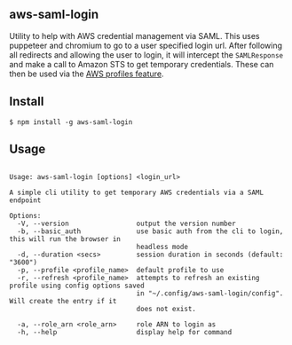 ## aws-saml-login
Utility to help with AWS credential management via SAML.  This uses puppeteer
and chromium to go to a user specified login url.  After following all redirects
and allowing the user to login, it will intercept the `SAMLResponse` and make a
call to Amazon STS to get temporary credentials.  These can then be used via the
[AWS profiles feature](https://docs.aws.amazon.com/cli/latest/userguide/cli-configure-profiles.html).

## Install
```shell
$ npm install -g aws-saml-login
```

## Usage
```shell

Usage: aws-saml-login [options] <login_url>

A simple cli utility to get temporary AWS credentials via a SAML endpoint

Options:
  -V, --version                 output the version number
  -b, --basic_auth              use basic auth from the cli to login, this will run the browser in
                                headless mode
  -d, --duration <secs>         session duration in seconds (default: "3600")
  -p, --profile <profile_name>  default profile to use
  -r, --refresh <profile_name>  attempts to refresh an existing profile using config options saved
                                in "~/.config/aws-saml-login/config".  Will create the entry if it
                                does not exist.

  -a, --role_arn <role_arn>     role ARN to login as
  -h, --help                    display help for command

```
